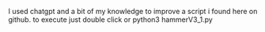 I used chatgpt and a bit of my knowledge to improve a script i found here on github.
to execute just double click or python3 hammerV3_1.py
